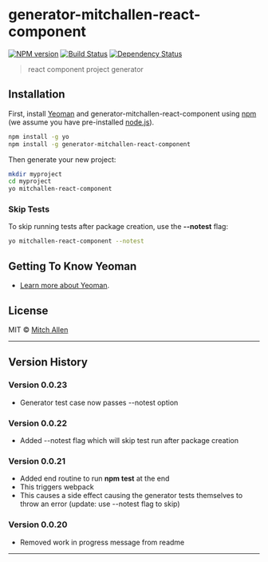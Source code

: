 # generator-mitchallen-react-component

[![NPM version][npm-image]][npm-url] [![Build Status][travis-image]][travis-url] [![Dependency Status][daviddm-image]][daviddm-url]
> react component project generator

## Installation

First, install [Yeoman](http://yeoman.io) and generator-mitchallen-react-component using [npm](https://www.npmjs.com/) (we assume you have pre-installed [node.js](https://nodejs.org/)).

```bash
npm install -g yo
npm install -g generator-mitchallen-react-component
```

Then generate your new project:

```bash
mkdir myproject
cd myproject
yo mitchallen-react-component
```

### Skip Tests

To skip running tests after package creation, use the __--notest__ flag:

```bash
yo mitchallen-react-component --notest
```

## Getting To Know Yeoman

 * [Learn more about Yeoman](http://yeoman.io/).

## License

MIT © [Mitch Allen](http://mitchallen.com)

* * *

## Version History

### Version 0.0.23

* Generator test case now passes --notest option

### Version 0.0.22

* Added --notest flag which will skip test run after package creation

### Version 0.0.21

* Added end routine to run __npm test__ at the end
 * This triggers webpack
 * This causes a side effect causing the generator tests themselves to throw an error (update: use --notest flag to skip)

### Version 0.0.20

* Removed work in progress message from readme

* * *

[npm-image]: https://badge.fury.io/js/generator-mitchallen-react-component.svg
[npm-url]: https://npmjs.org/package/generator-mitchallen-react-component
[travis-image]: https://travis-ci.org/mitchallen/generator-mitchallen-react-component.svg?branch=master
[travis-url]: https://travis-ci.org/mitchallen/generator-mitchallen-react-component
[daviddm-image]: https://david-dm.org/mitchallen/generator-mitchallen-react-component.svg?theme=shields.io
[daviddm-url]: https://david-dm.org/mitchallen/generator-mitchallen-react-component
